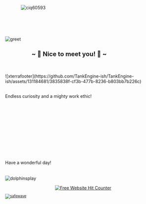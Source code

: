 &nbsp;&nbsp;&nbsp;&nbsp;&nbsp;&nbsp;&nbsp;&nbsp;&nbsp;&nbsp;&nbsp;&nbsp;&nbsp;![ciq60593](https://github.com/TankEngine-ish/TankEngine-ish/assets/131184681/d5095b0a-9eb4-4b05-9023-5eff46d72f09)
<br />
<br />
<br />
<br />
<br />
<br />
![greet](https://github.com/TankEngine-ish/TankEngine-ish/assets/131184681/41030361-5ccb-4c7f-b076-5280e7797da5)

 <h2 align="left" style="font-size: 20px">                  ~ 📇 Nice to meet you! 📇 ~</h2>
<br />
<br />
![xterrafooter](https://github.com/TankEngine-ish/TankEngine-ish/assets/131184681/3835838f-cf3b-477b-8236-b803bb7b226c)
<br />
<br />

Endless curiosity and a mighty work ethic!

<br />
<br />
<br />
<br />
<br />
<br />
<br />
<br />
<br />
<br />


Have a wonderful day!
<br />
<br />
<br />
![dolphinsplay](https://github.com/TankEngine-ish/TankEngine-ish/assets/131184681/287f0b57-089f-4a7f-8a1a-92a1c76f70b9) 

<div align='center'><a href='https://www.free-website-hit-counter.com'><img src='https://www.free-website-hit-counter.com/c.php?d=9&id=157178&s=16' border='0' alt='Free Website Hit Counter'></a><br / ><small><a href='https://www.free-website-hit-counter.com'></div>
 
![safewave](https://github.com/TankEngine-ish/TankEngine-ish/assets/131184681/d8ecba77-0cf1-4e2e-a111-bf3c7248d33a)

